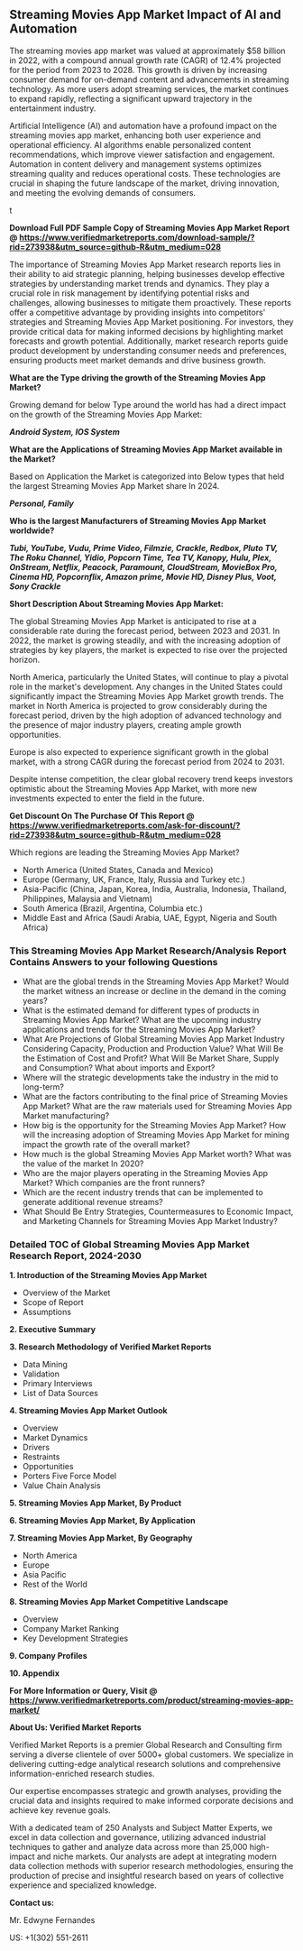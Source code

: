 <h2>Streaming Movies App Market Impact of AI and Automation</h2><p>The streaming movies app market was valued at approximately $58 billion in 2022, with a compound annual growth rate (CAGR) of 12.4% projected for the period from 2023 to 2028. This growth is driven by increasing consumer demand for on-demand content and advancements in streaming technology. As more users adopt streaming services, the market continues to expand rapidly, reflecting a significant upward trajectory in the entertainment industry.</p><p>Artificial Intelligence (AI) and automation have a profound impact on the streaming movies app market, enhancing both user experience and operational efficiency. AI algorithms enable personalized content recommendations, which improve viewer satisfaction and engagement. Automation in content delivery and management systems optimizes streaming quality and reduces operational costs. These technologies are crucial in shaping the future landscape of the market, driving innovation, and meeting the evolving demands of consumers.</p>t</p><p id="" class=""><strong>Download Full PDF Sample Copy of Streaming Movies App Market Report @ <a href="https://www.verifiedmarketreports.com/download-sample/?rid=273938&utm_source=github-R&utm_medium=028" target="_blank">https://www.verifiedmarketreports.com/download-sample/?rid=273938&utm_source=github-R&utm_medium=028</a></strong></p><p>The importance of&nbsp;Streaming Movies App Market research reports lies in their ability to aid strategic planning, helping businesses develop effective strategies by understanding market trends and dynamics. They play a crucial role in risk management by identifying potential risks and challenges, allowing businesses to mitigate them proactively. These reports offer a competitive advantage by providing insights into competitors' strategies and Streaming Movies App Market positioning. For investors, they provide critical data for making informed decisions by highlighting market forecasts and growth potential. Additionally, market research reports guide product development by understanding consumer needs and preferences, ensuring products meet market demands and drive business growth.</p><p><strong>What are the&nbsp;Type driving the growth of the Streaming Movies App Market?</strong></p><p id="" class="">Growing demand for below Type around the world has had a direct impact on the growth of the Streaming Movies App Market:</p><em><strong>Android System, IOS System</strong></em></p><strong>What are the&nbsp;Applications&nbsp;of Streaming Movies App Market available in the Market?</strong></p><p id="" class="">Based on Application the Market is categorized into Below types that held the largest Streaming Movies App Market share In 2024.</p><em><strong>Personal, Family</strong></em></p><strong>Who is the largest Manufacturers of Streaming Movies App Market worldwide?</strong></p><p><em><strong>Tubi, YouTube, Vudu, Prime Video, Filmzie, Crackle, Redbox, Pluto TV, The Roku Channel, Yidio, Popcorn Time, Tea TV, Kanopy, Hulu, Plex, OnStream, Netflix, Peacock, Paramount, CloudStream, MovieBox Pro, Cinema HD, Popcornflix, Amazon prime, Movie HD, Disney Plus, Voot, Sony Crackle</strong></em></p><p id="" class=""><strong>Short Description About Streaming Movies App Market:</strong></p><p>The global Streaming Movies App Market is anticipated to rise at a considerable rate during the forecast period, between 2023 and 2031. In 2022, the market is growing steadily, and with the increasing adoption of strategies by key players, the market is expected to rise over the projected horizon.</p><p>North America, particularly the United States, will continue to play a pivotal role in the market's development. Any changes in the United States could significantly impact the Streaming Movies App Market growth trends. The market in North America is projected to grow considerably during the forecast period, driven by the high adoption of advanced technology and the presence of major industry players, creating ample growth opportunities.</p><p>Europe is also expected to experience significant growth in the global market, with a strong CAGR during the forecast period from 2024 to 2031.</p><p>Despite intense competition, the clear global recovery trend keeps investors optimistic about the Streaming Movies App Market, with more new investments expected to enter the field in the future.</p><p id="" class=""><strong>Get Discount On The Purchase Of This Report @ <a href="https://www.verifiedmarketreports.com/ask-for-discount/?rid=273938&utm_source=github-R&utm_medium=028" target="_blank">https://www.verifiedmarketreports.com/ask-for-discount/?rid=273938&utm_source=github-R&utm_medium=028</a></strong></p>Which regions are leading the Streaming Movies App Market?</p><ul><li>North America (United States, Canada and Mexico)</li><li>Europe (Germany, UK, France, Italy, Russia and Turkey etc.)</li><li>Asia-Pacific (China, Japan, Korea, India, Australia, Indonesia, Thailand, Philippines, Malaysia and Vietnam)</li><li>South America (Brazil, Argentina, Columbia etc.)</li><li>Middle East and Africa (Saudi Arabia, UAE, Egypt, Nigeria and South Africa)</li></ul><h3 id="" class="">This Streaming Movies App Market Research/Analysis Report Contains Answers to your following Questions</h3><ul><li>What are the global trends in the Streaming Movies App Market? Would the market witness an increase or decline in the demand in the coming years?</li><li>What is the estimated demand for different types of products in Streaming Movies App Market? What are the upcoming industry applications and trends for the Streaming Movies App Market?</li><li>What Are Projections of Global Streaming Movies App Market Industry Considering Capacity, Production and Production Value? What Will Be the Estimation of Cost and Profit? What Will Be Market Share, Supply and Consumption? What about imports and Export?</li><li>Where will the strategic developments take the industry in the mid to long-term?</li><li>What are the factors contributing to the final price of Streaming Movies App Market? What are the raw materials used for Streaming Movies App Market manufacturing?</li><li>How big is the opportunity for the Streaming Movies App Market? How will the increasing adoption of Streaming Movies App Market for mining impact the growth rate of the overall market?</li><li>How much is the global Streaming Movies App Market worth? What was the value of the market In 2020?</li><li>Who are the major players operating in the Streaming Movies App Market? Which companies are the front runners?</li><li>Which are the recent industry trends that can be implemented to generate additional revenue streams?</li><li>What Should Be Entry Strategies, Countermeasures to Economic Impact, and Marketing Channels for Streaming Movies App Market Industry?</li></ul><h3 id="" class="">Detailed TOC of Global Streaming Movies App Market Research Report, 2024-2030</h3><p id="" class=""><strong>1. Introduction of the Streaming Movies App Market</strong></p><ul><li>Overview of the Market</li><li>Scope of Report</li><li>Assumptions</li></ul><p id="" class=""><strong>2. Executive Summary</strong></p><p id="" class=""><strong>3. Research Methodology of Verified Market Reports</strong></p><ul><li>Data Mining</li><li>Validation</li><li>Primary Interviews</li><li>List of Data Sources</li></ul><p id="" class=""><strong>4. Streaming Movies App Market Outlook</strong></p><ul><li>Overview</li><li>Market Dynamics</li><li>Drivers</li><li>Restraints</li><li>Opportunities</li><li>Porters Five Force Model</li><li>Value Chain Analysis</li></ul><p id="" class=""><strong>5. Streaming Movies App Market, By Product</strong></p><p id="" class=""><strong>6. Streaming Movies App Market, By Application</strong></p><p id="" class=""><strong>7. Streaming Movies App Market, By Geography</strong></p><ul><li>North America</li><li>Europe</li><li>Asia Pacific</li><li>Rest of the World</li></ul><p id="" class=""><strong>8. Streaming Movies App Market Competitive Landscape</strong></p><ul><li>Overview</li><li>Company Market Ranking</li><li>Key Development Strategies</li></ul><p id="" class=""><strong>9. Company Profiles</strong></p><p id="" class=""><strong>10. Appendix</strong></p><p id="" class=""><strong>For More Information or Query, Visit @ <a href="https://www.verifiedmarketreports.com/product/streaming-movies-app-market/" target="_blank">https://www.verifiedmarketreports.com/product/streaming-movies-app-market/</a></strong></p><p id="" class=""><strong>About Us: Verified Market Reports</strong></p><p id="" class="">Verified Market Reports is a premier Global Research and Consulting firm serving a diverse clientele of over 5000+ global customers. We specialize in delivering cutting-edge analytical research solutions and comprehensive information-enriched research studies.</p><p id="" class="">Our expertise encompasses strategic and growth analyses, providing the crucial data and insights required to make informed corporate decisions and achieve key revenue goals.</p><p id="" class="">With a dedicated team of 250 Analysts and Subject Matter Experts, we excel in data collection and governance, utilizing advanced industrial techniques to gather and analyze data across more than 25,000 high-impact and niche markets. Our analysts are adept at integrating modern data collection methods with superior research methodologies, ensuring the production of precise and insightful research based on years of collective experience and specialized knowledge.</p><p id="" class=""><strong>Contact us:</strong></p><p id="" class="">Mr. Edwyne Fernandes</p><p id="" class="">US: +1(302) 551-2611</p>